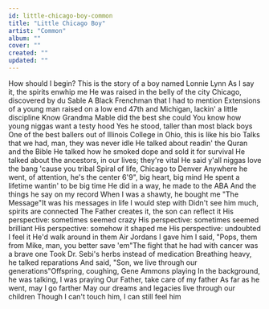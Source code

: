 ```yaml
---
id: little-chicago-boy-common
title: "Little Chicago Boy"
artist: "Common"
album: ""
cover: ""
created: ""
updated: ""
---
```


How should I begin?
This is the story of a boy named Lonnie Lynn
As I say it, the spirits enwhip me
He was raised in the belly of the city
Chicago, discovered by du Sable
A Black Frenchman that I had to mention
Extensions of a young man raised on a low end
47th and Michigan, lackin' a little discipline
Know Grandma Mable did the best she could
You know how young niggas want a testy hood
Yes he stood, taller than most black boys
One of the best ballers out of Illinois
College in Ohio, this is like his bio
Talks that we had, man, they was never idle
He talked about readin' the Quran and the Bible
He talked how he smoked dope and sold it for survival
He talked about the ancestors, in our lives; they're vital
He said y'all niggas love the bang 'cause you tribal
Spiral of life, Chicago to Denver
Anywhere he went, of attention, he's the center
6'9", big heart, big mind
He spent a lifetime wantin' to be big time
He did in a way, he made to the ABA
And the things he say on my record
When I was a shawty, he bought me "The Message"It was his messages in life I would step with
Didn't see him much, spirits are connected
The Father creates it, the son can reflect it
His perspective: sometimes seemed crazy
His perspective: sometimes seemed brilliant
His perspective: somehow it shaped me
His perspective: undoubted I feel it
He'd walk around in them Air Jordans I gave him
I said, "Pops, them from Mike, man, you better save 'em"The fight that he had with cancer was a brave one
Took Dr. Sebi's herbs instead of medication
Breathing heavy, he talked reparations
And said, "Son, we live through our generations"Offspring, coughing, 
Gene Ammons playing
In the background, he was talking, I was praying
Our Father, take care of my father
As far as he went, may I go farther
May our dreams and legacies live through our children
Though I can't touch him, I can still feel him